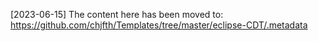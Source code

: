 [2023-06-15] 
The content here has been moved to:
https://github.com/chjfth/Templates/tree/master/eclipse-CDT/.metadata
